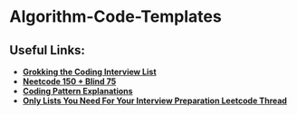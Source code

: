 # Algorithm-Code-Templates

## Useful Links:

- [**Grokking the Coding Interview List**](https://github.com/cl2333/Grokking-the-Coding-Interview-Patterns-for-Coding-Questions)
- [**Neetcode 150 + Blind 75**](https://neetcode.io)
- [**Coding Pattern Explanations**](https://github.com/Chanda-Abdul/Several-Coding-Patterns-for-Solving-Data-Structures-and-Algorithms-Problems-during-Interviews)
- [**Only Lists You Need For Your Interview Preparation Leetcode Thread**](https://leetcode.com/discuss/interview-question/2069641/the-only-lists-you-need-for-your-interview-preparation)
